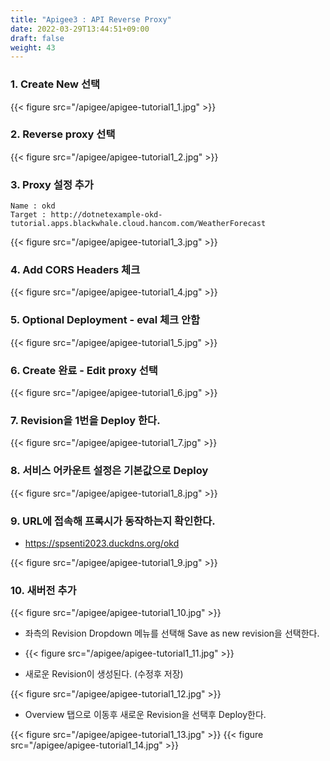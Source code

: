 ```yaml
---
title: "Apigee3 : API Reverse Proxy"
date: 2022-03-29T13:44:51+09:00
draft: false
weight: 43
---
```


### 1. Create New 선택
{{< figure src="/apigee/apigee-tutorial1_1.jpg" >}}

### 2. Reverse proxy 선택
{{< figure src="/apigee/apigee-tutorial1_2.jpg" >}}

### 3. Proxy 설정 추가
```
Name : okd
Target : http://dotnetexample-okd-tutorial.apps.blackwhale.cloud.hancom.com/WeatherForecast
```
{{< figure src="/apigee/apigee-tutorial1_3.jpg" >}}

### 4. Add CORS Headers 체크
{{< figure src="/apigee/apigee-tutorial1_4.jpg" >}}

### 5. Optional Deployment - eval 체크 안함
{{< figure src="/apigee/apigee-tutorial1_5.jpg" >}}

### 6. Create 완료 - Edit proxy 선택
{{< figure src="/apigee/apigee-tutorial1_6.jpg" >}}

### 7. Revision을 1번을 Deploy 한다. 
{{< figure src="/apigee/apigee-tutorial1_7.jpg" >}}

### 8. 서비스 어카운트 설정은 기본값으로 Deploy
{{< figure src="/apigee/apigee-tutorial1_8.jpg" >}}

### 9. URL에 접속해 프록시가 동작하는지 확인한다. 
- https://spsenti2023.duckdns.org/okd

{{< figure src="/apigee/apigee-tutorial1_9.jpg" >}}

### 10. 새버전 추가
{{< figure src="/apigee/apigee-tutorial1_10.jpg" >}}

- 좌측의 Revision Dropdown 메뉴를 선택해 Save as new revision을 선택한다. 
- {{< figure src="/apigee/apigee-tutorial1_11.jpg" >}}

- 새로운 Revision이 생성된다. (수정후 저장)

{{< figure src="/apigee/apigee-tutorial1_12.jpg" >}}

- Overview 탭으로 이동후 새로운 Revision을 선택후 Deploy한다. 

{{< figure src="/apigee/apigee-tutorial1_13.jpg" >}}
{{< figure src="/apigee/apigee-tutorial1_14.jpg" >}}